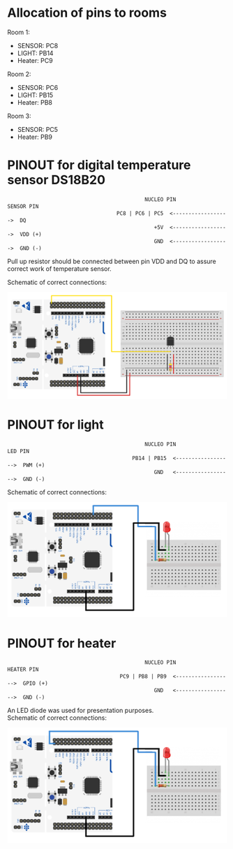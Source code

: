 # Allocation of pins to rooms

Room 1:
* SENSOR: PC8
* LIGHT: PB14
* Heater: PC9

Room 2:
* SENSOR: PC6
* LIGHT: PB15
* Heater: PB8

Room 3:
* SENSOR: PC5
* Heater: PB9

# PINOUT for digital temperature sensor DS18B20
                                                NUCLEO PIN                SENSOR PIN
                                       PC8 | PC6 | PC5  <------------------>  DQ
                                                   +5V  <------------------>  VDD (+)
                                                   GND  <------------------>  GND (-)
Pull up resistor should be connected between pin VDD and DQ to assure correct work of temperature sensor.

Schematic of correct connections:

![NucleoSensor](assets/NucleoSensor.jpg)

# PINOUT for light
                                                NUCLEO PIN                LED PIN
                                            PB14 | PB15  <------------------>  PWM (+)
                                                   GND   <------------------>  GND (-)
Schematic of correct connections:

![NucleoLight](assets/NucleoLight.jpg)

# PINOUT for heater
                                                NUCLEO PIN                HEATER PIN
                                        PC9 | PB8 | PB9  <------------------>  GPIO (+)
                                                   GND   <------------------>  GND (-)
An LED diode was used for presentation purposes.               
Schematic of correct connections:

![NucleoHeater](assets/NucleoHeater.jpg)

             
        
